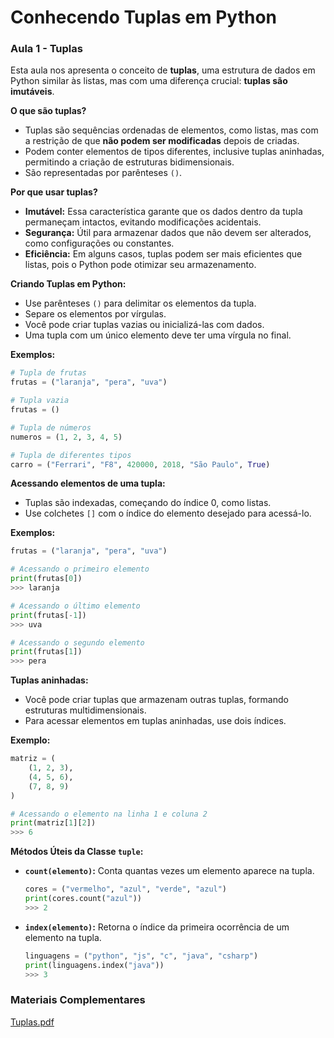 # Conhecendo Tuplas em Python

### Aula 1 - Tuplas

Esta aula nos apresenta o conceito de **tuplas**, uma estrutura de dados em Python similar às listas, mas com uma diferença crucial: **tuplas são imutáveis**.

**O que são tuplas?**

- Tuplas são sequências ordenadas de elementos, como listas, mas com a restrição de que **não podem ser modificadas** depois de criadas.
- Podem conter elementos de tipos diferentes, inclusive tuplas aninhadas, permitindo a criação de estruturas bidimensionais.
- São representadas por parênteses `()`.

**Por que usar tuplas?**

- **Imutável:** Essa característica garante que os dados dentro da tupla permaneçam intactos, evitando modificações acidentais.
- **Segurança:** Útil para armazenar dados que não devem ser alterados, como configurações ou constantes.
- **Eficiência:** Em alguns casos, tuplas podem ser mais eficientes que listas, pois o Python pode otimizar seu armazenamento.

**Criando Tuplas em Python:**

- Use parênteses `()` para delimitar os elementos da tupla.
- Separe os elementos por vírgulas.
- Você pode criar tuplas vazias ou inicializá-las com dados.
- Uma tupla com um único elemento deve ter uma vírgula no final.

**Exemplos:**

```python
# Tupla de frutas
frutas = ("laranja", "pera", "uva")

# Tupla vazia
frutas = ()

# Tupla de números
numeros = (1, 2, 3, 4, 5)

# Tupla de diferentes tipos
carro = ("Ferrari", "F8", 420000, 2018, "São Paulo", True)

```

**Acessando elementos de uma tupla:**

- Tuplas são indexadas, começando do índice 0, como listas.
- Use colchetes `[]` com o índice do elemento desejado para acessá-lo.

**Exemplos:**

```python
frutas = ("laranja", "pera", "uva")

# Acessando o primeiro elemento
print(frutas[0])
>>> laranja

# Acessando o último elemento
print(frutas[-1])
>>> uva

# Acessando o segundo elemento
print(frutas[1])
>>> pera

```

**Tuplas aninhadas:**

- Você pode criar tuplas que armazenam outras tuplas, formando estruturas multidimensionais.
- Para acessar elementos em tuplas aninhadas, use dois índices.

**Exemplo:**

```python
matriz = (
    (1, 2, 3),
    (4, 5, 6),
    (7, 8, 9)
)

# Acessando o elemento na linha 1 e coluna 2
print(matriz[1][2])
>>> 6

```

**Métodos Úteis da Classe `tuple`:**

- **`count(elemento)`:** Conta quantas vezes um elemento aparece na tupla.
    
    ```python
    cores = ("vermelho", "azul", "verde", "azul")
    print(cores.count("azul"))
    >>> 2
    
    ```
    
- **`index(elemento)`:** Retorna o índice da primeira ocorrência de um elemento na tupla.
    
    ```python
    linguagens = ("python", "js", "c", "java", "csharp")
    print(linguagens.index("java"))
    >>> 3
    
    ```
    

### Materiais Complementares

[Tuplas.pdf](https://github.com/BeatrizVencio/bootcamp_dio_engenharia_dados_py/blob/main/2-%20Trabalhando%20com%20Coleções%20em%20Python/2-%20Conhecendo%20Tuplas%20em%20Python/Materiais%20Complementares/Tuplas.pdf)
